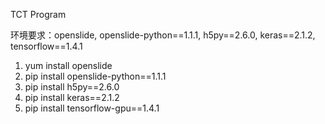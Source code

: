 TCT Program<br>

环境要求：openslide, openslide-python==1.1.1, h5py==2.6.0, keras==2.1.2, tensorflow==1.4.1<br>
  1. yum install openslide<br>
  2. pip install openslide-python==1.1.1<br>
  3. pip install h5py==2.6.0<br>
  4. pip install keras==2.1.2<br>
  5. pip install tensorflow-gpu==1.4.1<br>
